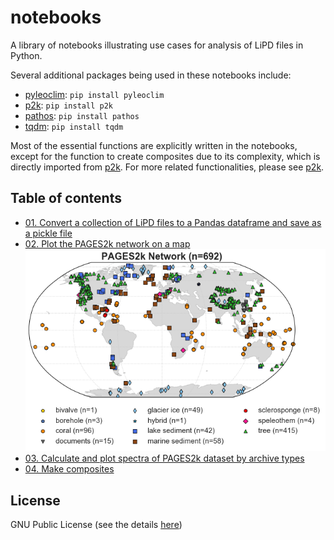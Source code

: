 # notebooks
A library of notebooks illustrating use cases for analysis of LiPD files in Python.

Several additional packages being used in these notebooks include:
+ [pyleoclim](https://github.com/LinkedEarth/Pyleoclim_util): `pip install pyleoclim`
+ [p2k](https://github.com/fzhu2e/p2k): `pip install p2k`
+ [pathos](https://github.com/uqfoundation/pathos): `pip install pathos`
+ [tqdm](https://github.com/tqdm/tqdm): `pip install tqdm`

Most of the essential functions are explicitly written in the notebooks, except
for the function to create composites due to its complexity, which is directly
imported from [p2k](https://github.com/fzhu2e/p2k).
For more related functionalities, please see [p2k](https://github.com/fzhu2e/p2k).

## Table of contents
+ [01. Convert a collection of LiPD files to a Pandas dataframe and save as a pickle file](https://nbviewer.jupyter.org/github/LinkedEarth/notebooks/blob/master/PAGES2k/01.lipd2df.ipynb)
+ [02. Plot the PAGES2k network on a map](https://nbviewer.jupyter.org/github/LinkedEarth/notebooks/blob/master/PAGES2k/02.plot_map.ipynb)
![PAGES2k Network](PAGES2k/figs/pages2k_network.png)
+ [03. Calculate and plot spectra of PAGES2k dataset by archive types](https://nbviewer.jupyter.org/github/LinkedEarth/notebooks/blob/master/PAGES2k/03.spectra_by_archive.ipynb)
+ [04. Make composites](https://nbviewer.jupyter.org/github/LinkedEarth/notebooks/blob/master/PAGES2k/04.composites.ipynb)

## License
GNU Public License (see the details [here](LICENSE))
